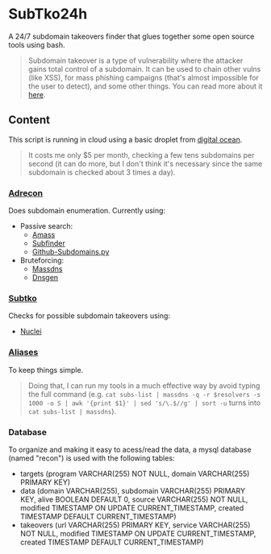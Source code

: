 # SubTko24h

A 24/7 subdomain takeovers finder that glues together some open source tools using bash.

> Subdomain takeover is a type of vulnerability where the attacker gains total control of a subdomain. It can be used to chain other vulns (like XSS), for mass phishing campaigns (that's almost impossible for the user to detect), and some other things. You can read more about it [here](https://www.hackerone.com/blog/Guide-Subdomain-Takeovers).

## Content

This script is running in cloud using a basic droplet from [digital ocean](https://www.digitalocean.com).

> It costs me only $5 per month, checking a few tens subdomains per second (it can do more, but I don't think it's necessary since the same subdomain is checked about 3 times a day).

### [Adrecon](https://github.com/adiffpirate/hacktools/blob/master/bash/adrecon)

Does subdomain enumeration. Currently using:

- Passive search:
	- [Amass](https://github.com/OWASP/Amass)
	- [Subfinder](https://github.com/projectdiscovery/subfinder)
	- [Github-Subdomains.py](https://github.com/gwen001/github-search/blob/master/github-subdomains.py)
- Bruteforcing:
	- [Massdns](https://github.com/blechschmidt/massdns)
	- [Dnsgen](https://github.com/ProjectAnte/dnsgen)

### [Subtko](https://github.com/adiffpirate/hacktools/blob/master/bash/subtko)

Checks for possible subdomain takeovers using:

- [Nuclei](https://github.com/projectdiscovery/nuclei)

### [Aliases](https://github.com/adiffpirate/hacktools/blob/master/.aliases)

To keep things simple.

> Doing that, I can run my tools in a much effective way by avoid typing the full command (e.g. `cat subs-list | massdns -q -r $resolvers -s 1000 -o S | awk '{print $1}' | sed 's/\.$//g' | sort -u` turns into `cat subs-list | massdns`).

### Database

To organize and making it easy to acess/read the data, a mysql database (named "recon") is used with the following tables:

- targets (program VARCHAR(255) NOT NULL, domain VARCHAR(255) PRIMARY KEY)
- data (domain VARCHAR(255), subdomain VARCHAR(255) PRIMARY KEY, alive BOOLEAN DEFAULT 0, source VARCHAR(255) NOT NULL, modified TIMESTAMP ON UPDATE CURRENT_TIMESTAMP, created TIMESTAMP DEFAULT CURRENT_TIMESTAMP)
- takeovers (url VARCHAR(255) PRIMARY KEY, service VARCHAR(255) NOT NULL, modified TIMESTAMP ON UPDATE CURRENT_TIMESTAMP, created TIMESTAMP DEFAULT CURRENT_TIMESTAMP)
